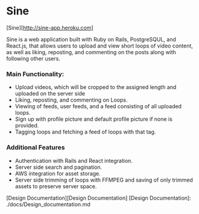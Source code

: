 # Sine

[Sine][http://sine-app.heroku.com]

Sine is a web application built with Ruby on Rails, PostgreSQUL, and React.js,
that allows users to upload and view short loops of video content, as well as
liking, reposting, and commenting on the posts along with following other users.

### Main Functionality:

* Upload videos, which will be cropped to the assigned length and uploaded on the
server side
* Liking, reposting, and commenting on Loops.
* Viewing of feeds, user feeds, and a feed consisting of all uploaded loops.
* Sign up with profile picture and default profile picture if none is provided.
* Tagging loops and fetching a feed of loops with that tag.

### Additional Features
* Authentication with Rails and React integration.
* Server side search and pagination.
* AWS integration for asset storage.
* Server side trimming of loops with FFMPEG and saving of only trimmed assets
to preserve server space.


[Design Documentation][Design Documentation]
[Design Documentation]: ./docs/Design_documentation.md
